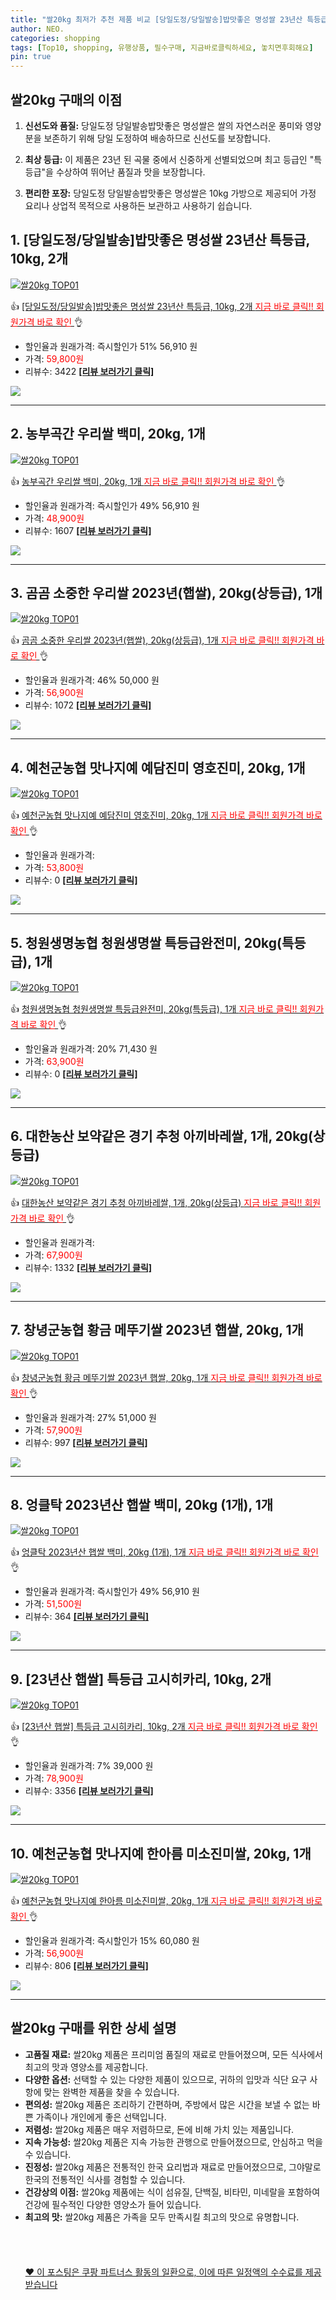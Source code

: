 ```yaml
---
title: "쌀20kg 최저가 추천 제품 비교 [당일도정/당일발송]밥맛좋은 명성쌀 23년산 특등급, 10kg, 2개 가격 비교 최저가장점"
author: NEO.
categories: shopping
tags: [Top10, shopping, 유행상품, 필수구매, 지금바로클릭하세요, 놓치면후회해요]
pin: true
---
```

## 쌀20kg 구매의 이점
1. **신선도와 품질:** 당일도정 당일발송밥맛좋은 명성쌀은 쌀의 자연스러운 풍미와 영양분을 보존하기 위해 당일 도정하여 배송하므로 신선도를 보장합니다.

2. **최상 등급:** 이 제품은 23년 된 곡물 중에서 신중하게 선별되었으며 최고 등급인 "특등급"을 수상하여 뛰어난 품질과 맛을 보장합니다.

3. **편리한 포장:** 당일도정 당일발송밥맛좋은 명성쌀은 10kg 가방으로 제공되어 가정 요리나 상업적 목적으로 사용하든 보관하고 사용하기 쉽습니다.

   

## 1. [당일도정/당일발송]밥맛좋은 명성쌀 23년산 특등급, 10kg, 2개

[![쌀20kg TOP01](https://thumbnail7.coupangcdn.com/thumbnails/remote/490x490ex/image/vendor_inventory/999d/4158c2d200b6cdfa08c3bdc8afa0613c861bdda1eccb5acba162f555c872.jpg)](https://link.coupang.com/re/AFFSDP?lptag=AF3617701&subid=GithubCoopas&pageKey=7595410800&traceid=V0-153&itemId=20079873831&vendorItemId=73269597967)


👍 [[당일도정/당일발송]밥맛좋은 명성쌀 23년산 특등급, 10kg, 2개 <font color=red> 지금 바로 클릭!! 회원가격 바로 확인 </font> ](https://link.coupang.com/re/AFFSDP?lptag=AF3617701&subid=GithubCoopas&pageKey=7595410800&traceid=V0-153&itemId=20079873831&vendorItemId=73269597967) 👌 


- 할인율과 원래가격: 즉시할인가 51%  56,910   원
- 가격: <span style='color:red'>59,800원</span>
- 리뷰수: 3422  [**[리뷰 보러가기 클릭]**](https://link.coupang.com/re/AFFSDP?lptag=AF3617701&subid=GithubCoopas&pageKey=7595410800&traceid=V0-153&itemId=20079873831&vendorItemId=73269597967)

[![](/discount_price.png)](https://link.coupang.com/re/AFFSDP?lptag=AF3617701&subid=GithubCoopas&pageKey=7595410800&traceid=V0-153&itemId=20079873831&vendorItemId=73269597967)

---


   

## 2. 농부곡간 우리쌀 백미, 20kg, 1개

[![쌀20kg TOP01](https://thumbnail10.coupangcdn.com/thumbnails/remote/490x490ex/image/retail/images/2984401905586220-975a6415-0a3e-4814-9418-bccfe82e3b23.jpg)](https://link.coupang.com/re/AFFSDP?lptag=AF3617701&subid=GithubCoopas&pageKey=6885033577&traceid=V0-153&itemId=16511589312&vendorItemId=83698919898)


👍 [농부곡간 우리쌀 백미, 20kg, 1개 <font color=red> 지금 바로 클릭!! 회원가격 바로 확인 </font> ](https://link.coupang.com/re/AFFSDP?lptag=AF3617701&subid=GithubCoopas&pageKey=6885033577&traceid=V0-153&itemId=16511589312&vendorItemId=83698919898) 👌 


- 할인율과 원래가격: 즉시할인가 49%  56,910   원
- 가격: <span style='color:red'>48,900원</span>
- 리뷰수: 1607  [**[리뷰 보러가기 클릭]**](https://link.coupang.com/re/AFFSDP?lptag=AF3617701&subid=GithubCoopas&pageKey=6885033577&traceid=V0-153&itemId=16511589312&vendorItemId=83698919898)

[![](/discount_price.png)](https://link.coupang.com/re/AFFSDP?lptag=AF3617701&subid=GithubCoopas&pageKey=6885033577&traceid=V0-153&itemId=16511589312&vendorItemId=83698919898)

---


   

## 3. 곰곰 소중한 우리쌀 2023년(햅쌀), 20kg(상등급), 1개

[![쌀20kg TOP01](https://thumbnail9.coupangcdn.com/thumbnails/remote/490x490ex/image/retail/images/7199156280747958-a98eedba-5969-4c4a-abf0-febde51cc366.jpg)](https://link.coupang.com/re/AFFSDP?lptag=AF3617701&subid=GithubCoopas&pageKey=166996432&traceid=V0-153&itemId=478240947&vendorItemId=4200250120)


👍 [곰곰 소중한 우리쌀 2023년(햅쌀), 20kg(상등급), 1개 <font color=red> 지금 바로 클릭!! 회원가격 바로 확인 </font> ](https://link.coupang.com/re/AFFSDP?lptag=AF3617701&subid=GithubCoopas&pageKey=166996432&traceid=V0-153&itemId=478240947&vendorItemId=4200250120) 👌 


- 할인율과 원래가격: 46%  50,000   원
- 가격: <span style='color:red'>56,900원</span>
- 리뷰수: 1072  [**[리뷰 보러가기 클릭]**](https://link.coupang.com/re/AFFSDP?lptag=AF3617701&subid=GithubCoopas&pageKey=166996432&traceid=V0-153&itemId=478240947&vendorItemId=4200250120)

[![](/discount_price.png)](https://link.coupang.com/re/AFFSDP?lptag=AF3617701&subid=GithubCoopas&pageKey=166996432&traceid=V0-153&itemId=478240947&vendorItemId=4200250120)

---


   

## 4. 예천군농협 맛나지예 예담진미 영호진미, 20kg, 1개

[![쌀20kg TOP01](https://thumbnail6.coupangcdn.com/thumbnails/remote/490x490ex/image/retail/images/2023/06/08/15/7/b57f2beb-19e6-4cb2-b6b1-2bea8a20b0d8.jpg)](https://link.coupang.com/re/AFFSDP?lptag=AF3617701&subid=GithubCoopas&pageKey=7388087179&traceid=V0-153&itemId=19096170099&vendorItemId=86216954150)


👍 [예천군농협 맛나지예 예담진미 영호진미, 20kg, 1개 <font color=red> 지금 바로 클릭!! 회원가격 바로 확인 </font> ](https://link.coupang.com/re/AFFSDP?lptag=AF3617701&subid=GithubCoopas&pageKey=7388087179&traceid=V0-153&itemId=19096170099&vendorItemId=86216954150) 👌 


- 할인율과 원래가격: 
- 가격: <span style='color:red'>53,800원</span>
- 리뷰수: 0  [**[리뷰 보러가기 클릭]**](https://link.coupang.com/re/AFFSDP?lptag=AF3617701&subid=GithubCoopas&pageKey=7388087179&traceid=V0-153&itemId=19096170099&vendorItemId=86216954150)

[![](/discount_price.png)](https://link.coupang.com/re/AFFSDP?lptag=AF3617701&subid=GithubCoopas&pageKey=7388087179&traceid=V0-153&itemId=19096170099&vendorItemId=86216954150)

---


   

## 5. 청원생명농협 청원생명쌀 특등급완전미, 20kg(특등급), 1개

[![쌀20kg TOP01](https://thumbnail8.coupangcdn.com/thumbnails/remote/490x490ex/image/retail/images/8785747328164610-9986f189-c72d-4a5d-a774-110161827541.jpg)](https://link.coupang.com/re/AFFSDP?lptag=AF3617701&subid=GithubCoopas&pageKey=7737112882&traceid=V0-153&itemId=20806647825&vendorItemId=3576651037)


👍 [청원생명농협 청원생명쌀 특등급완전미, 20kg(특등급), 1개 <font color=red> 지금 바로 클릭!! 회원가격 바로 확인 </font> ](https://link.coupang.com/re/AFFSDP?lptag=AF3617701&subid=GithubCoopas&pageKey=7737112882&traceid=V0-153&itemId=20806647825&vendorItemId=3576651037) 👌 


- 할인율과 원래가격: 20%  71,430   원
- 가격: <span style='color:red'>63,900원</span>
- 리뷰수: 0  [**[리뷰 보러가기 클릭]**](https://link.coupang.com/re/AFFSDP?lptag=AF3617701&subid=GithubCoopas&pageKey=7737112882&traceid=V0-153&itemId=20806647825&vendorItemId=3576651037)

[![](/discount_price.png)](https://link.coupang.com/re/AFFSDP?lptag=AF3617701&subid=GithubCoopas&pageKey=7737112882&traceid=V0-153&itemId=20806647825&vendorItemId=3576651037)

---


   

## 6. 대한농산 보약같은 경기 추청 아끼바레쌀, 1개, 20kg(상등급)

[![쌀20kg TOP01](https://thumbnail6.coupangcdn.com/thumbnails/remote/490x490ex/image/retail/images/2280767808046504-e1c16090-ce58-4e58-8dbd-d4966ed3649d.png)](https://link.coupang.com/re/AFFSDP?lptag=AF3617701&subid=GithubCoopas&pageKey=5912556526&traceid=V0-153&itemId=12295038127&vendorItemId=79565298738)


👍 [대한농산 보약같은 경기 추청 아끼바레쌀, 1개, 20kg(상등급) <font color=red> 지금 바로 클릭!! 회원가격 바로 확인 </font> ](https://link.coupang.com/re/AFFSDP?lptag=AF3617701&subid=GithubCoopas&pageKey=5912556526&traceid=V0-153&itemId=12295038127&vendorItemId=79565298738) 👌 


- 할인율과 원래가격: 
- 가격: <span style='color:red'>67,900원</span>
- 리뷰수: 1332  [**[리뷰 보러가기 클릭]**](https://link.coupang.com/re/AFFSDP?lptag=AF3617701&subid=GithubCoopas&pageKey=5912556526&traceid=V0-153&itemId=12295038127&vendorItemId=79565298738)

[![](/discount_price.png)](https://link.coupang.com/re/AFFSDP?lptag=AF3617701&subid=GithubCoopas&pageKey=5912556526&traceid=V0-153&itemId=12295038127&vendorItemId=79565298738)

---


   

## 7. 창녕군농협 황금 메뚜기쌀 2023년 햅쌀, 20kg, 1개

[![쌀20kg TOP01](https://thumbnail7.coupangcdn.com/thumbnails/remote/490x490ex/image/retail/images/51516029229726-e702b6f9-59a3-4844-b0e1-44b358b23a01.jpg)](https://link.coupang.com/re/AFFSDP?lptag=AF3617701&subid=GithubCoopas&pageKey=7694925663&traceid=V0-153&itemId=20586791617&vendorItemId=3444839386)


👍 [창녕군농협 황금 메뚜기쌀 2023년 햅쌀, 20kg, 1개 <font color=red> 지금 바로 클릭!! 회원가격 바로 확인 </font> ](https://link.coupang.com/re/AFFSDP?lptag=AF3617701&subid=GithubCoopas&pageKey=7694925663&traceid=V0-153&itemId=20586791617&vendorItemId=3444839386) 👌 


- 할인율과 원래가격: 27%  51,000   원
- 가격: <span style='color:red'>57,900원</span>
- 리뷰수: 997  [**[리뷰 보러가기 클릭]**](https://link.coupang.com/re/AFFSDP?lptag=AF3617701&subid=GithubCoopas&pageKey=7694925663&traceid=V0-153&itemId=20586791617&vendorItemId=3444839386)

[![](/discount_price.png)](https://link.coupang.com/re/AFFSDP?lptag=AF3617701&subid=GithubCoopas&pageKey=7694925663&traceid=V0-153&itemId=20586791617&vendorItemId=3444839386)

---


   

## 8. 엉클탁 2023년산 햅쌀 백미, 20kg (1개), 1개

[![쌀20kg TOP01](https://thumbnail8.coupangcdn.com/thumbnails/remote/490x490ex/image/retail/images/1613602895903520-af086ba1-d764-477e-bbf4-87ec61f60f59.jpeg)](https://link.coupang.com/re/AFFSDP?lptag=AF3617701&subid=GithubCoopas&pageKey=7593206829&traceid=V0-153&itemId=20065885852&vendorItemId=76852237202)


👍 [엉클탁 2023년산 햅쌀 백미, 20kg (1개), 1개 <font color=red> 지금 바로 클릭!! 회원가격 바로 확인 </font> ](https://link.coupang.com/re/AFFSDP?lptag=AF3617701&subid=GithubCoopas&pageKey=7593206829&traceid=V0-153&itemId=20065885852&vendorItemId=76852237202) 👌 


- 할인율과 원래가격: 즉시할인가 49%  56,910   원
- 가격: <span style='color:red'>51,500원</span>
- 리뷰수: 364  [**[리뷰 보러가기 클릭]**](https://link.coupang.com/re/AFFSDP?lptag=AF3617701&subid=GithubCoopas&pageKey=7593206829&traceid=V0-153&itemId=20065885852&vendorItemId=76852237202)

[![](/discount_price.png)](https://link.coupang.com/re/AFFSDP?lptag=AF3617701&subid=GithubCoopas&pageKey=7593206829&traceid=V0-153&itemId=20065885852&vendorItemId=76852237202)

---


   

## 9. [23년산 햅쌀] 특등급 고시히카리, 10kg, 2개

[![쌀20kg TOP01](https://thumbnail6.coupangcdn.com/thumbnails/remote/490x490ex/image/vendor_inventory/26fb/80d04578ec0d7675766d9b4fb4b66d0f21a7b2486e3c1069371f49deb592.jpg)](https://link.coupang.com/re/AFFSDP?lptag=AF3617701&subid=GithubCoopas&pageKey=7597627942&traceid=V0-153&itemId=20090533097&vendorItemId=71983310358)


👍 [[23년산 햅쌀] 특등급 고시히카리, 10kg, 2개 <font color=red> 지금 바로 클릭!! 회원가격 바로 확인 </font> ](https://link.coupang.com/re/AFFSDP?lptag=AF3617701&subid=GithubCoopas&pageKey=7597627942&traceid=V0-153&itemId=20090533097&vendorItemId=71983310358) 👌 


- 할인율과 원래가격: 7%  39,000   원
- 가격: <span style='color:red'>78,900원</span>
- 리뷰수: 3356  [**[리뷰 보러가기 클릭]**](https://link.coupang.com/re/AFFSDP?lptag=AF3617701&subid=GithubCoopas&pageKey=7597627942&traceid=V0-153&itemId=20090533097&vendorItemId=71983310358)

[![](/discount_price.png)](https://link.coupang.com/re/AFFSDP?lptag=AF3617701&subid=GithubCoopas&pageKey=7597627942&traceid=V0-153&itemId=20090533097&vendorItemId=71983310358)

---


   

## 10. 예천군농협 맛나지예 한아름 미소진미쌀, 20kg, 1개

[![쌀20kg TOP01](https://thumbnail6.coupangcdn.com/thumbnails/remote/490x490ex/image/retail/images/2023/06/08/16/4/eeb3e448-122d-42d5-b318-4e08db3828a4.jpg)](https://link.coupang.com/re/AFFSDP?lptag=AF3617701&subid=GithubCoopas&pageKey=7356217241&traceid=V0-153&itemId=19096517125&vendorItemId=86217295389)


👍 [예천군농협 맛나지예 한아름 미소진미쌀, 20kg, 1개 <font color=red> 지금 바로 클릭!! 회원가격 바로 확인 </font> ](https://link.coupang.com/re/AFFSDP?lptag=AF3617701&subid=GithubCoopas&pageKey=7356217241&traceid=V0-153&itemId=19096517125&vendorItemId=86217295389) 👌 


- 할인율과 원래가격: 즉시할인가 15%  60,080   원
- 가격: <span style='color:red'>56,900원</span>
- 리뷰수: 806  [**[리뷰 보러가기 클릭]**](https://link.coupang.com/re/AFFSDP?lptag=AF3617701&subid=GithubCoopas&pageKey=7356217241&traceid=V0-153&itemId=19096517125&vendorItemId=86217295389)

[![](/discount_price.png)](https://link.coupang.com/re/AFFSDP?lptag=AF3617701&subid=GithubCoopas&pageKey=7356217241&traceid=V0-153&itemId=19096517125&vendorItemId=86217295389)

---
## 쌀20kg 구매를 위한 상세 설명
* **고품질 재료:** 쌀20kg 제품은 프리미엄 품질의 재료로 만들어졌으며, 모든 식사에서 최고의 맛과 영양소를 제공합니다.
* **다양한 옵션:** 선택할 수 있는 다양한 제품이 있으므로, 귀하의 입맛과 식단 요구 사항에 맞는 완벽한 제품을 찾을 수 있습니다.
* **편의성:** 쌀20kg 제품은 조리하기 간편하며, 주방에서 많은 시간을 보낼 수 없는 바쁜 가족이나 개인에게 좋은 선택입니다.
* **저렴성:** 쌀20kg 제품은 매우 저렴하므로, 돈에 비해 가치 있는 제품입니다.
* **지속 가능성:** 쌀20kg 제품은 지속 가능한 관행으로 만들어졌으므로, 안심하고 먹을 수 있습니다.
* **진정성:** 쌀20kg 제품은 전통적인 한국 요리법과 재료로 만들어졌으므로, 그야말로 한국의 전통적인 식사를 경험할 수 있습니다.
* **건강상의 이점:** 쌀20kg 제품에는 식이 섬유질, 단백질, 비타민, 미네랄을 포함하여 건강에 필수적인 다양한 영양소가 들어 있습니다.
* **최고의 맛:** 쌀20kg 제품은 가족을 모두 만족시킬 최고의 맛으로 유명합니다.<br><br><br><br><br> [ ❤  이 포스팅은 쿠팡 파트너스 활동의 일환으로, 이에 따른 일정액의 수수료를 제공받습니다](https://link.coupang.com/a/bcEFyh)
